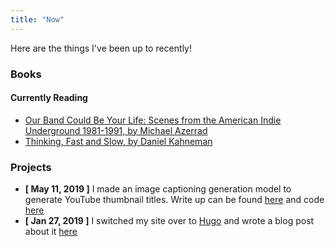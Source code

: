 ```yaml
---
title: "Now"
---
```


Here are the things I've been up to recently!

### Books

#### Currently Reading
* [Our Band Could Be Your Life: Scenes from the American Indie Underground 1981-1991, by Michael Azerrad](https://www.amazon.com/dp/0316787531/ref=cm_sw_em_r_mt_dp_U_JkHyCbX5MYAPG)
* [Thinking, Fast and Slow, by Daniel Kahneman](https://www.amazon.com/dp/0374533555/ref=cm_sw_em_r_mt_dp_U_siHyCbTJAZ0YB)

### Projects

* **[ May 11, 2019 ]** I made an image captioning generation model to generate YouTube thumbnail titles. Write up can be found [here](/post/generating-yt-titles-using-image-captioning) and code [here](https://github.com/dtcrout/yt-title-generator)
* **[ Jan 27, 2019 ]** I switched my site over to [Hugo](https://gohugo.io/) and wrote a blog post about it [here](/post/building-a-site-using-hugo)
